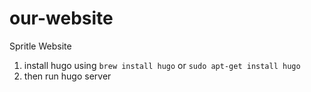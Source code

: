 # our-website
Spritle Website

1. install hugo using `brew install hugo` or `sudo apt-get install hugo`
2. then run hugo server


